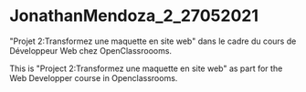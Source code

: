 # JonathanMendoza_2_27052021
"Projet 2:Transformez une maquette en site web" dans le cadre du cours de Développeur Web chez OpenClassroooms.

This is "Project 2:Transformez une maquette en site web" as part for the Web Developper course in Openclassrooms.
